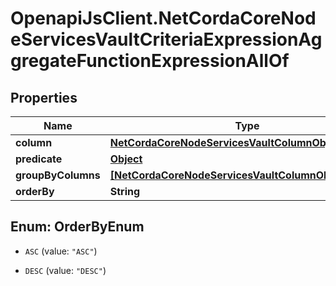 # OpenapiJsClient.NetCordaCoreNodeServicesVaultCriteriaExpressionAggregateFunctionExpressionAllOf

## Properties

Name | Type | Description | Notes
------------ | ------------- | ------------- | -------------
**column** | [**NetCordaCoreNodeServicesVaultColumnObjectObject**](NetCordaCoreNodeServicesVaultColumnObjectObject.md) |  | [optional] 
**predicate** | [**Object**](.md) |  | [optional] 
**groupByColumns** | [**[NetCordaCoreNodeServicesVaultColumnObjectObject]**](NetCordaCoreNodeServicesVaultColumnObjectObject.md) |  | [optional] 
**orderBy** | **String** |  | [optional] 



## Enum: OrderByEnum


* `ASC` (value: `"ASC"`)

* `DESC` (value: `"DESC"`)




